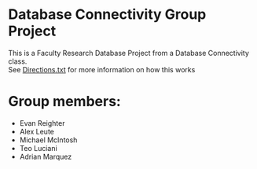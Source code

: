 # Database Connectivity Group Project
This is a Faculty Research Database Project from a Database Connectivity class.  
See [Directions.txt](Directions.txt) for more information on how this works
# Group members:
- Evan Reighter
- Alex Leute
- Michael McIntosh
- Teo Luciani
- Adrian Marquez